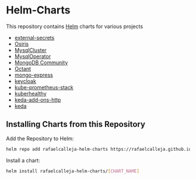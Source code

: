 # Helm-Charts

This repository contains [Helm](https://helm.sh) charts for various projects

- [external-secrets](https://github.com/rafaelcalleja/helm-charts/tree/master/charts/external-secrets)
- [Osiris](https://github.com/rafaelcalleja/helm-charts/tree/master/charts/osiris)
- [MysqlCluster](https://github.com/rafaelcalleja/helm-charts/tree/master/charts/mysql-cluster)
- [MysqlOperator](https://github.com/rafaelcalleja/helm-charts/tree/master/charts/mysql-operator)
- [MongoDB Community](https://github.com/rafaelcalleja/helm-charts/tree/master/charts/mongodb)
- [Octant](https://github.com/rafaelcalleja/helm-charts/tree/master/charts/octant)
- [mongo-express](https://github.com/rafaelcalleja/helm-charts/tree/master/charts/mongo-express)
- [keycloak](https://github.com/rafaelcalleja/helm-charts/tree/master/charts/keycloak)
- [kube-prometheus-stack](https://github.com/rafaelcalleja/helm-charts/tree/master/charts/kube-prometheus-stack)
- [kuberhealthy](https://github.com/rafaelcalleja/helm-charts/tree/master/charts/kuberhealthy)
- [keda-add-ons-http](https://github.com/rafaelcalleja/helm-charts/tree/master/charts/keda-add-ons-http)
- [keda](https://github.com/rafaelcalleja/helm-charts/tree/master/charts/keda)

## Installing Charts from this Repository

Add the Repository to Helm:

```sh
helm repo add rafaelcalleja-helm-charts https://rafaelcalleja.github.io/helm-charts
```

Install a chart:

```sh
helm install rafaelcalleja-helm-charts/[CHART_NAME]
```
